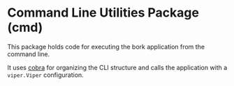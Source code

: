 # Command Line Utilities Package (cmd)

This package holds code
for executing the bork application
from the command line.

It uses [cobra](https://github.com/spf13/cobra)
for organizing the CLI structure
and calls the application with a `viper.Viper` configuration.
